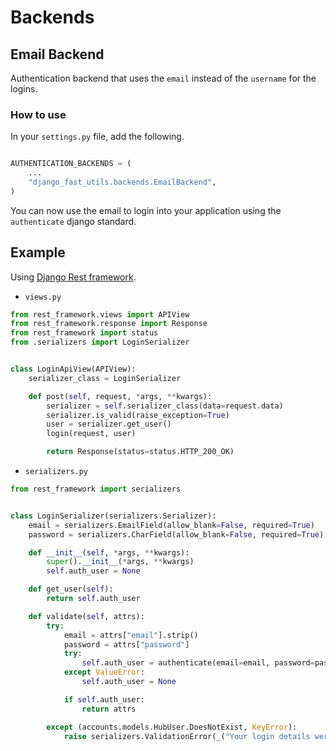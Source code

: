 # Backends

## Email Backend

Authentication backend that uses the `email` instead of the `username` for the logins.

### How to use

In your `settings.py` file, add the following.

```python

AUTHENTICATION_BACKENDS = (
    ...
    "django_fast_utils.backends.EmailBackend",
)
```

You can now use the email to login into your application using the `authenticate` django
standard.

## Example

Using [Django Rest framework](https://www.django-rest-framework.org/).

- `views.py`

```python
from rest_framework.views import APIView
from rest_framework.response import Response
from rest_framework import status
from .serializers import LoginSerializer


class LoginApiView(APIView):
    serializer_class = LoginSerializer

    def post(self, request, *args, **kwargs):
        serializer = self.serializer_class(data=request.data)
        serializer.is_valid(raise_exception=True)
        user = serializer.get_user()
        login(request, user)

        return Response(status=status.HTTP_200_OK)

```

- `serializers.py`

```python
from rest_framework import serializers


class LoginSerializer(serializers.Serializer):
    email = serializers.EmailField(allow_blank=False, required=True)
    password = serializers.CharField(allow_blank=False, required=True)

    def __init__(self, *args, **kwargs):
        super().__init__(*args, **kwargs)
        self.auth_user = None

    def get_user(self):
        return self.auth_user

    def validate(self, attrs):
        try:
            email = attrs["email"].strip()
            password = attrs["password"]
            try:
                self.auth_user = authenticate(email=email, password=password)
            except ValueError:
                self.auth_user = None

            if self.auth_user:
                return attrs

        except (accounts.models.HubUser.DoesNotExist, KeyError):
            raise serializers.ValidationError(_("Your login details were incorrect. Please try again."))
```
